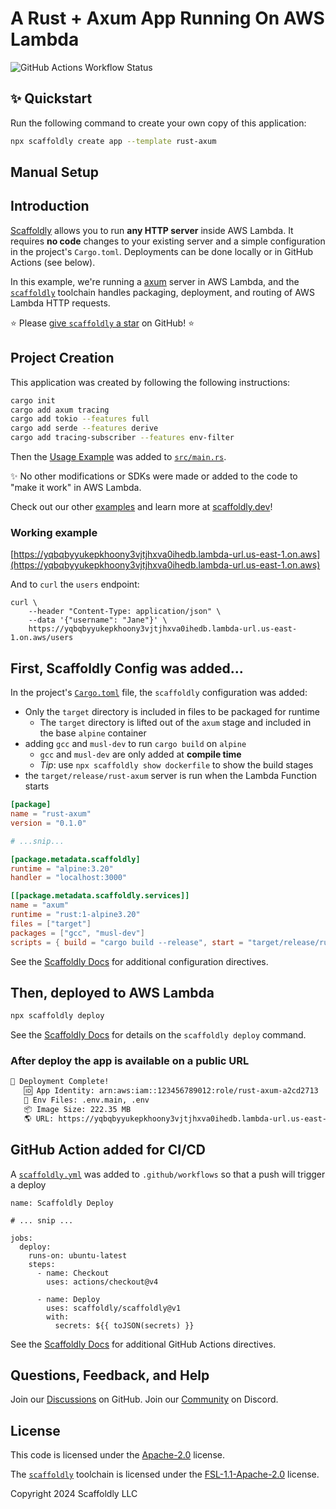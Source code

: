 # A Rust + Axum App Running On AWS Lambda

![GitHub Actions Workflow Status](https://img.shields.io/github/actions/workflow/status/scaffoldly/scaffoldly-examples/scaffoldly.yml?branch=rust-axum&link=https%3A%2F%2Fgithub.com%2Fscaffoldly%2Fscaffoldly-examples%2Factions)

## ✨ Quickstart

Run the following command to create your own copy of this application:

```bash
npx scaffoldly create app --template rust-axum
```

## Manual Setup

## Introduction

[Scaffoldly](https://github.com/scaffoldly/scaffoldly) allows you to run **any HTTP server** inside AWS Lambda. It requires **no code** changes to your existing server and a simple configuration in the project's `Cargo.toml`. Deployments can be done locally or in GitHub Actions (see below).

In this example, we're running a [axum](https://crates.io/crates/axum) server in AWS Lambda, and the [`scaffoldly`](https://scaffoldly.dev) toolchain handles packaging, deployment, and routing of AWS Lambda HTTP requests.

⭐️ Please [give `scaffoldly` a star](https://github.com/scaffoldly/scaffoldly) on GitHub! ⭐️

## Project Creation

This application was created by following the following instructions:

```bash
cargo init
cargo add axum tracing
cargo add tokio --features full
cargo add serde --features derive
cargo add tracing-subscriber --features env-filter
```

Then the [Usage Example](https://crates.io/crates/axum#usage-example) was added to [`src/main.rs`](src/main.rs).

✨ No other modifications or SDKs were made or added to the code to "make it work" in AWS Lambda.

Check out our other [examples](https://github.com/scaffoldly/scaffoldly-examples) and learn more at [scaffoldly.dev](https://scaffoldly.dev)!

### Working example

[https://yqbqbyyukepkhoony3vjtjhxva0ihedb.lambda-url.us-east-1.on.aws](https://yqbqbyyukepkhoony3vjtjhxva0ihedb.lambda-url.us-east-1.on.aws)

And to `curl` the `users` endpoint:

```
curl \
    --header "Content-Type: application/json" \
    --data '{"username": "Jane"}' \
    https://yqbqbyyukepkhoony3vjtjhxva0ihedb.lambda-url.us-east-1.on.aws/users
```

## First, Scaffoldly Config was added...

In the project's [`Cargo.toml`](Cargo.toml) file, the `scaffoldly` configuration was added:

- Only the `target` directory is included in files to be packaged for runtime
  - The `target` directory is lifted out of the `axum` stage and included in the base `alpine` container
- adding `gcc` and `musl-dev` to run `cargo build` on `alpine`
  - `gcc` and `musl-dev` are only added at **compile time**
  - _Tip_: use `npx scaffoldly show dockerfile` to show the build stages
- the `target/release/rust-axum` server is run when the Lambda Function starts

```toml
[package]
name = "rust-axum"
version = "0.1.0"

# ...snip...

[package.metadata.scaffoldly]
runtime = "alpine:3.20"
handler = "localhost:3000"

[[package.metadata.scaffoldly.services]]
name = "axum"
runtime = "rust:1-alpine3.20"
files = ["target"]
packages = ["gcc", "musl-dev"]
scripts = { build = "cargo build --release", start = "target/release/rust-axum" }
```

See the [Scaffoldly Docs](https://scaffoldly.dev/docs/config/) for additional configuration directives.

## Then, deployed to AWS Lambda

```bash
npx scaffoldly deploy
```

See the [Scaffoldly Docs](https://scaffoldly.dev/docs/cli/#scaffoldly-deploy) for details on the `scaffoldly deploy` command.

### After deploy the app is available on a public URL

```bash
🚀 Deployment Complete!
   🆔 App Identity: arn:aws:iam::123456789012:role/rust-axum-a2cd2713
   📄 Env Files: .env.main, .env
   📦 Image Size: 222.35 MB
   🌎 URL: https://yqbqbyyukepkhoony3vjtjhxva0ihedb.lambda-url.us-east-1.on.aws
```

## GitHub Action added for CI/CD

A [`scaffoldly.yml`](.github/workflows/scaffoldly.yml) was added to `.github/workflows` so that a push will trigger a deploy

```
name: Scaffoldly Deploy

# ... snip ...

jobs:
  deploy:
    runs-on: ubuntu-latest
    steps:
      - name: Checkout
        uses: actions/checkout@v4

      - name: Deploy
        uses: scaffoldly/scaffoldly@v1
        with:
          secrets: ${{ toJSON(secrets) }}
```

See the [Scaffoldly Docs](https://scaffoldly.dev/docs/gha/) for additional GitHub Actions directives.

## Questions, Feedback, and Help

Join our [Discussions](https://github.com/scaffoldly/scaffoldly/discussions) on GitHub.
Join our [Community](https://scaffoldly.dev/community) on Discord.

## License

This code is licensed under the [Apache-2.0](LICENSE.md) license.

The [`scaffoldly`](https://github.com/scaffoldly/scaffoldly) toolchain is licensed under the [FSL-1.1-Apache-2.0](https://github.com/scaffoldly/scaffoldly?tab=License-1-ov-file) license.

Copyright 2024 Scaffoldly LLC
